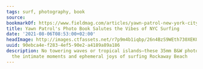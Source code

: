 ```yaml
---
tags: surf, photography, book
source:
bookmarkOf: https://www.fieldmag.com/articles/yawn-patrol-new-york-city-surfing-photo-book
title: Yawn Patrol's Photo Book Salutes the Vibes of NYC Surfing
date: '2021-08-06T08:53:00+02:00'
headImage: http://images.ctfassets.net/r7p9m4b1iqbp/26n4BzS9WEth730XEKOEem/280045edd8642b8e14a80550c9b10732/Hoshi-Ludwig-Yawn-Patrol-NYC-Surfing-Book-Hero.jpg?w=1000
uuid: 90ebca4e-f283-4ef5-90e2-a4189a89a186
description: No towering waves or tropical islands—these 35mm B&W photographs document
  the intimate moments and ephemeral joys of surfing Rockaway Beach
---
```

